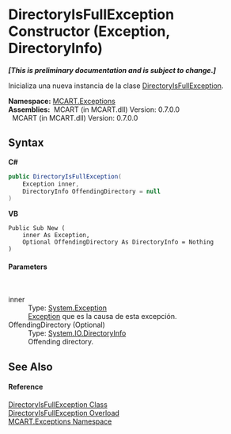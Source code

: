 # DirectoryIsFullException Constructor (Exception, DirectoryInfo)
 _**\[This is preliminary documentation and is subject to change.\]**_

Inicializa una nueva instancia de la clase <a href="0b076328-419b-bab9-6c7b-c1631fad52a3">DirectoryIsFullException</a>.

**Namespace:**&nbsp;<a href="36e6166c-cb29-ee06-1b8a-ebc61fae7b0a">MCART.Exceptions</a><br />**Assemblies:**&nbsp;&nbsp;MCART (in MCART.dll) Version: 0.7.0.0<br />&nbsp;&nbsp;MCART (in MCART.dll) Version: 0.7.0.0<br />

## Syntax

**C#**<br />
``` C#
public DirectoryIsFullException(
	Exception inner,
	DirectoryInfo OffendingDirectory = null
)
```

**VB**<br />
``` VB
Public Sub New ( 
	inner As Exception,
	Optional OffendingDirectory As DirectoryInfo = Nothing
)
```


#### Parameters
&nbsp;<dl><dt>inner</dt><dd>Type: <a href="http://msdn2.microsoft.com/es-es/library/c18k6c59" target="_blank">System.Exception</a><br /><a href="http://msdn2.microsoft.com/es-es/library/c18k6c59" target="_blank">Exception</a> que es la causa de esta excepción.</dd><dt>OffendingDirectory (Optional)</dt><dd>Type: <a href="http://msdn2.microsoft.com/es-es/library/8s2fzb02" target="_blank">System.IO.DirectoryInfo</a><br />Offending directory.</dd></dl>

## See Also


#### Reference
<a href="0b076328-419b-bab9-6c7b-c1631fad52a3">DirectoryIsFullException Class</a><br /><a href="349ac203-7a4e-e000-d527-ae0a75b7708c">DirectoryIsFullException Overload</a><br /><a href="36e6166c-cb29-ee06-1b8a-ebc61fae7b0a">MCART.Exceptions Namespace</a><br />